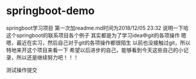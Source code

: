 # springboot-demo
springboot学习项目
第一次加readme.md时间为2018/12/05 23:32
说明一下哈
这个springboot的联系项目各个例子
其实都是为了学习idea中git的各项操作
嗯嗯，最近在实习，然后自己对于git的各项操作都很陌生
以前也没接触过git，所以特地来开这个项目来看一下
希望以后进步的自己，能够看到今天这些自己的小记录，所以还是继续努力吧！！！

测试操作提交